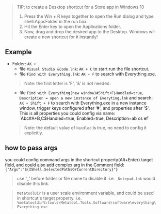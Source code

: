 ﻿> TIP: to create a Desktop shortcut for a Store app in Windows 10    
> 1. Press the Win + R keys together to open the Run dialog and type shell:AppsFolder in the run box.
> 1. Hit the Enter key to open the Applications folder.
> 1. Now, drag and drop the desired app to the Desktop. Windows will create a new shortcut for it instantly!


## Example
* Folder: `AK +`  
  * file `Visual Studio &Code.lnk`: `AK + C` to start run the file shortcut.
  * file `Find with Everything.lnk`: `AK + F` to search with Everything.exe. 
   > Note: the first letter is 'F', '&' is not needed.  
  * file `Find with Everything(new window)#Shift+F$Handled=true, Description = open a new instance of Everyting.lnk` and search: `AK + Shift + F` to search with Everything.exe in a new instance window, trigger keys configured after '#', and properties after '$'. This is all properties you could config via name: `Abc#A+B,C$Handled=true, Enabled=true, Description=ab cs ef`  
  > Note: the default value of `Handled` is true, no need to config it explicitly.

## how to pass args
 you could config command args in the shortcut property(Alt+Enter) target field, and could also add complex arg in the Comment field: `{"Args":"${IShell.SelectedPathsOrCurrentDirectory}"}`

> use '_' before folder or file name to disable it. i.e. `_Notepad.lnk` would disable this link.

> `MetatoolDir` is a user scale environment variable, and could be used in shortcut's target property. i.e. `%metatooldir%\tools\Metatool.Tools.Software\software\everything\Everything.exe`